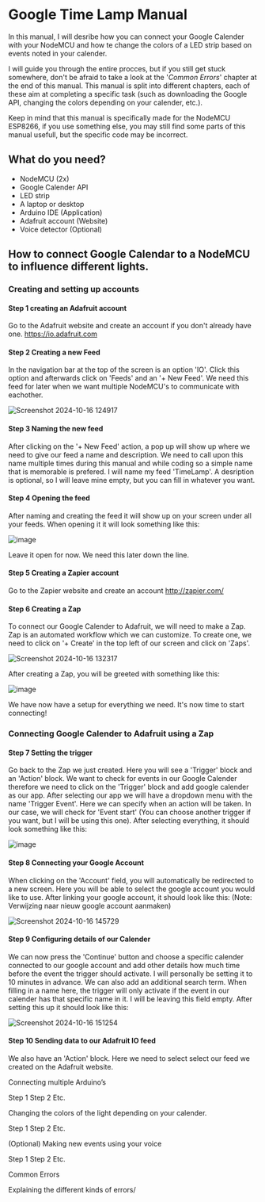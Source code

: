 # Google Time Lamp Manual

In this manual, I will desribe how you can connect your Google Calender with your NodeMCU and how te change the colors of a LED strip based on events noted in your calender. 

I will guide you through the entire procces, but if you still get stuck somewhere, don't be afraid to take a look at the '*Common Errors*' chapter at the end of this manual. This manual is split into different chapters, each of these aim at completing a specific task (such as downloading the Google API, changing the colors depending on your calender, etc.).

Keep in mind that this manual is specifically made for the NodeMCU ESP8266, if you use something else, you may still find some parts of this manual usefull, but the specific code may be incorrect.



## What do you need?

- NodeMCU (2x)
- Google Calender API
- LED strip
- A laptop or desktop
- Arduino IDE (Application)
- Adafruit account (Website)
- Voice detector (Optional)



## How to connect Google Calendar to a NodeMCU to influence different lights.

### Creating and setting up accounts

#### Step 1 creating an Adafruit account
Go to the Adafruit website and create an account if you don't already have one.
https://io.adafruit.com

#### Step 2 Creating a new Feed
In the navigation bar at the top of the screen is an option 'IO'. Click this option and afterwards click on 'Feeds' and an '+ New Feed'. We need this feed for later when we want multiple NodeMCU's to communicate with eachother. 

![Screenshot 2024-10-16 124917](https://github.com/user-attachments/assets/6028ef8a-03b6-4267-a507-4e276d24969d)

#### Step 3 Naming the new feed
After clicking on the '+ New Feed' action, a pop up will show up where we need to give our feed a name and description. We need to call upon this name multiple times during this manual and while coding so a simple name that is memorable is prefered. I will name my feed 'TimeLamp'. A desription is optional, so I will leave mine empty, but you can fill in whatever you want.

#### Step 4 Opening the feed
After naming and creating the feed it will show up on your screen under all your feeds. When opening it it will look something like this:

![image](https://github.com/user-attachments/assets/481726b1-6ae3-453b-a6ff-10412851c2ac)

Leave it open for now. We need this later down the line.

#### Step 5 Creating a Zapier account
Go to the Zapier website and create an account
http://zapier.com/

#### Step 6 Creating a Zap
To connect our Google Calender to Adafruit, we will need to make a Zap. Zap is an automated workflow which we can customize. To create one, we need to click on '+ Create' in the top left of our screen and click on 'Zaps'.

![Screenshot 2024-10-16 132317](https://github.com/user-attachments/assets/88ac4d09-fe1c-4636-b428-aba031b091a8)

After creating a Zap, you will be greeted with something like this:

![image](https://github.com/user-attachments/assets/f3068023-61e9-44f1-a015-25698a9d3e50)

We have now have a setup for everything we need. It's now time to start connecting!



### Connecting Google Calender to Adafruit using a Zap

#### Step 7 Setting the trigger
Go back to the Zap we just created. Here you will see a 'Trigger' block and an 'Action' block. We want to check for events in our Google Calender therefore we need to click on the 'Trigger' block and add google calender as our app. After selecting our app we will have a dropdown menu with the name 'Trigger Event'. Here we can specify when an action will be taken. In our case, we will check for 'Event start' (You can choose another trigger if you want, but I will be using this one). After selecting everything, it should look something like this:

![image](https://github.com/user-attachments/assets/df0277c9-40f3-499d-ae34-f24d38455d4c)

#### Step 8 Connecting your Google Account
When clicking on the 'Account' field, you will automatically be redirected to a new screen. Here you will be able to select the google account you would like to use. After linking your google account, it should look like this: (Note: Verwijzing naar nieuw google account aanmaken)

![Screenshot 2024-10-16 145729](https://github.com/user-attachments/assets/e86bf474-99fa-45ad-a7d1-0cc390fc68ad)


#### Step 9 Configuring details of our Calender
We can now press the 'Continue' button and choose a specific calender connected to our google account and add other details how much time before the event the trigger should activate. I will personally be setting it to 10 minutes in advance. We can also add an additional search term. When filling in a name here, the trigger will only activate if the event in our calender has that specific name in it. I will be leaving this field empty. After setting this up it should look like this: 

![Screenshot 2024-10-16 151254](https://github.com/user-attachments/assets/b71fca1d-5e02-4dff-a8cb-2523fc095cd8)

#### Step 10 Sending data to our Adafruit IO feed
We also have an 'Action' block. Here we need to select select our feed we created on the Adafruit website.

Connecting multiple Arduino’s

Step 1
Step 2
Etc.

Changing the colors of the light depending on your calender.

Step 1
Step 2
Etc.

(Optional) Making new events using your voice

Step 1
Step 2
Etc.




Common Errors


Explaining the different kinds of errors/
